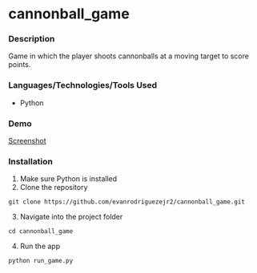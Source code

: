 # cannonball_game

### Description
Game in which the player shoots cannonballs at a moving target to score points.

### Languages/Technologies/Tools Used
- Python
  
### Demo
[Screenshot](images/)

### Installation
1. Make sure Python is installed
2. Clone the repository
```
git clone https://github.com/evanrodriguezejr2/cannonball_game.git
```
3. Navigate into the project folder
```
cd cannonball_game
```
4. Run the app
```
python run_game.py
```
